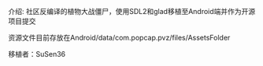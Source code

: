 介绍:
社区反编译的植物大战僵尸，使用SDL2和glad移植至Android端并作为开源项目提交

资源文件目前存放在Android/data/com.popcap.pvz/files/AssetsFolder

移植者：SuSen36
